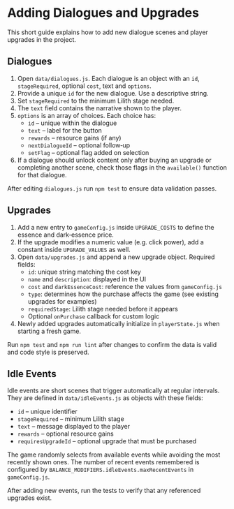 # Adding Dialogues and Upgrades

This short guide explains how to add new dialogue scenes and player upgrades in the project.

## Dialogues
1. Open `data/dialogues.js`. Each dialogue is an object with an `id`, `stageRequired`, optional `cost`, text and `options`.
2. Provide a unique `id` for the new dialogue. Use a descriptive string.
3. Set `stageRequired` to the minimum Lilith stage needed.
4. The `text` field contains the narrative shown to the player.
5. `options` is an array of choices. Each choice has:
   - `id` – unique within the dialogue
   - `text` – label for the button
   - `rewards` – resource gains (if any)
   - `nextDialogueId` – optional follow‑up
   - `setFlag` – optional flag added on selection
6. If a dialogue should unlock content only after buying an upgrade or completing another scene, check those flags in the `available()` function for that dialogue.

After editing `dialogues.js` run `npm test` to ensure data validation passes.

## Upgrades
1. Add a new entry to `gameConfig.js` inside `UPGRADE_COSTS` to define the essence and dark‑essence price.
2. If the upgrade modifies a numeric value (e.g. click power), add a constant inside `UPGRADE_VALUES` as well.
3. Open `data/upgrades.js` and append a new upgrade object. Required fields:
   - `id`: unique string matching the cost key
   - `name` and `description`: displayed in the UI
   - `cost` and `darkEssenceCost`: reference the values from `gameConfig.js`
   - `type`: determines how the purchase affects the game (see existing upgrades for examples)
   - `requiredStage`: Lilith stage needed before it appears
   - Optional `onPurchase` callback for custom logic
4. Newly added upgrades automatically initialize in `playerState.js` when starting a fresh game.

Run `npm test` and `npm run lint` after changes to confirm the data is valid and code style is preserved.

## Idle Events
Idle events are short scenes that trigger automatically at regular intervals.
They are defined in `data/idleEvents.js` as objects with these fields:

- `id` – unique identifier
- `stageRequired` – minimum Lilith stage
- `text` – message displayed to the player
- `rewards` – optional resource gains
- `requiresUpgradeId` – optional upgrade that must be purchased

The game randomly selects from available events while avoiding the most recently
shown ones. The number of recent events remembered is configured by
`BALANCE_MODIFIERS.idleEvents.maxRecentEvents` in `gameConfig.js`.

After adding new events, run the tests to verify that any referenced upgrades
exist.
